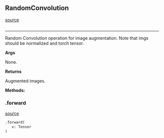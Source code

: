 #


## RandomConvolution
[source](https://github.com/RLE-Foundation/Hsuanwu/blob/main/hsuanwu/xplore/augmentation/random_convolution.py/#L6)
```python 

```


---
Random Convolution operation for image augmentation. Note that imgs should be normalized and torch tensor.


**Args**

None.


**Returns**

Augmented images.


**Methods:**


### .forward
[source](https://github.com/RLE-Foundation/Hsuanwu/blob/main/hsuanwu/xplore/augmentation/random_convolution.py/#L19)
```python
.forward(
   x: Tensor
)
```

